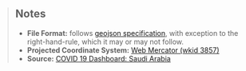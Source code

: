 >## Notes
> * **File Format:**  follows [geojson specification](https://tools.ietf.org/html/rfc7946), with exception to the right-hand-rule, which it may or may not follow. 
> * **Projected Coordinate System:** [Web Mercator (wkid 3857)](https://developers.arcgis.com/rest/services-reference/projected-coordinate-systems.htm)
> * **Source:** [COVID 19 Dashboard: Saudi Arabia](https://covid19.moh.gov.sa/)

